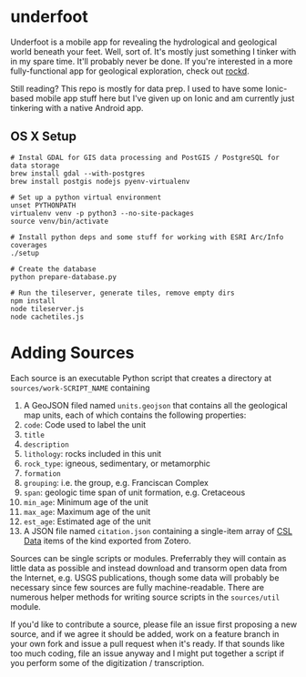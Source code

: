 # underfoot
Underfoot is a mobile app for revealing the hydrological and geological world beneath your feet. Well, sort of. It's mostly just something I tinker with in my spare time. It'll probably never be done. If you're interested in a more fully-functional app for geological exploration, check out [rockd](https://rockd.org).

Still reading? This repo is mostly for data prep. I used to have some Ionic-based mobile app stuff here but I've given up on Ionic and am currently just tinkering with a native Android app.

## OS X Setup

```
# Instal GDAL for GIS data processing and PostGIS / PostgreSQL for data storage
brew install gdal --with-postgres
brew install postgis nodejs pyenv-virtualenv

# Set up a python virtual environment
unset PYTHONPATH
virtualenv venv -p python3 --no-site-packages
source venv/bin/activate

# Install python deps and some stuff for working with ESRI Arc/Info coverages
./setup

# Create the database
python prepare-database.py

# Run the tileserver, generate tiles, remove empty dirs
npm install
node tileserver.js
node cachetiles.js
```

# Adding Sources

Each source is an executable Python script that creates a directory at `sources/work-SCRIPT_NAME` containing

1. A GeoJSON filed named `units.geojson` that contains all the geological map units, each of which contains the following properties:
  1. `code`: Code used to label the unit
  1. `title`
  1. `description`
  1. `lithology`: rocks included in this unit
  1. `rock_type`: igneous, sedimentary, or metamorphic
  1. `formation`
  1. `grouping`: i.e. the group, e.g. Franciscan Complex 
  1. `span`: geologic time span of unit formation, e.g. Cretaceous
  1. `min_age`: Minimum age of the unit
  1. `max_age`: Maximum age of the unit
  1. `est_age`: Estimated age of the unit
1. A JSON file named `citation.json` containing a single-item array of [CSL Data](https://github.com/citation-style-language/schema/blob/master/csl-data.json) items of the kind exported from Zotero.

Sources can be single scripts or modules. Preferrably they will contain as little data as possible and instead download and transorm open data from the Internet, e.g. USGS publications, though some data will probably be necessary since few sources are fully machine-readable. There are numerous helper methods for writing source scripts in the `sources/util` module.

If you'd like to contribute a source, please file an issue first proposing a new source, and if we agree it should be added, work on a feature branch in your own fork and issue a pull request when it's ready. If that sounds like too much coding, file an issue anyway and I might put together a script if you perform some of the digitization / transcription.
